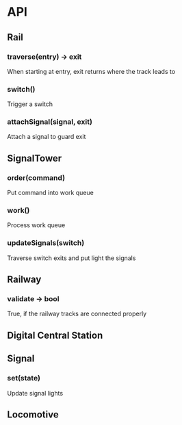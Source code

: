 

# API

## Rail

### traverse(entry) -> exit
When starting at entry, exit returns where the track leads to

### switch()
Trigger a switch

### attachSignal(signal, exit)
Attach a signal to guard exit

## SignalTower

### order(command)
Put command into work queue

### work()
Process work queue

### updateSignals(switch)
Traverse switch exits and put light the signals

## Railway

### validate -> bool
True, if the railway tracks are connected properly

## Digital Central Station

## Signal

### set(state)
Update signal lights

## Locomotive